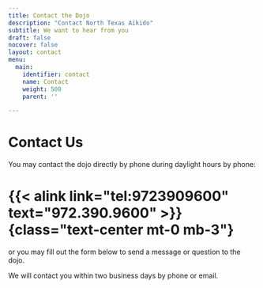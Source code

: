 ```yaml
---
title: Contact the Dojo
description: "Contact North Texas Aikido"
subtitle: We want to hear from you
draft: false
nocover: false
layout: contact
menu:
  main:
    identifier: contact
    name: Contact
    weight: 500
    parent: ''

---
```


# Contact Us

You may contact the dojo directly by phone during daylight hours by phone:

# {{< alink link="tel:9723909600" text="972.390.9600" >}}{class="text-center mt-0 mb-3"}

or you may fill out the form below to send a message or question to the dojo.

We will contact you within two business days by phone or email.